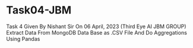 # Task04-JBM
Task 4 Given By Nishant Sir On 06 April, 2023 (Third Eye AI JBM GROUP) Extract Data From MongoDB Data Base as .CSV File And Do Aggregations Using Pandas
